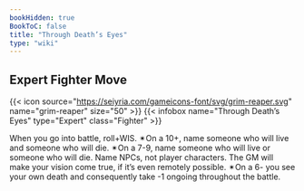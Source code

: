 ```yaml
---
bookHidden: true
BookToC: false
title: "Through Death’s Eyes"
type: "wiki"
---
```

## Expert Fighter Move
{{< icon source="https://seiyria.com/gameicons-font/svg/grim-reaper.svg" name="grim-reaper" size="50" >}}
{{< infobox name="Through Death’s Eyes" type="Expert" class="Fighter" >}}

When you go into battle, roll+WIS. ✴On a 10+, name someone who will live and someone who will die. ✴On a 7-9, name someone who will live or someone who will die. Name NPCs, not player characters. The GM will make your vision come true, if it’s even remotely possible. ✴On a 6- you see your own death and consequently take -1 ongoing throughout the battle.